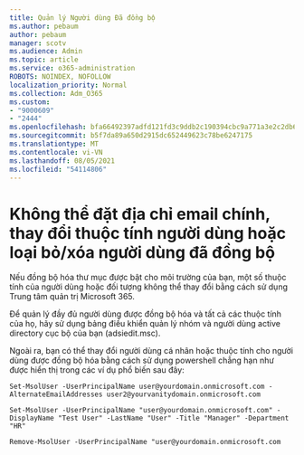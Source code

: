 ```yaml
---
title: Quản lý Người dùng Đã đồng bộ
ms.author: pebaum
author: pebaum
manager: scotv
ms.audience: Admin
ms.topic: article
ms.service: o365-administration
ROBOTS: NOINDEX, NOFOLLOW
localization_priority: Normal
ms.collection: Adm_O365
ms.custom:
- "9000609"
- "2444"
ms.openlocfilehash: bfa66492397adfd121fd3c9ddb2c190394cbc9a771a3e2c2db656ad438e404f8
ms.sourcegitcommit: b5f7da89a650d2915dc652449623c78be6247175
ms.translationtype: MT
ms.contentlocale: vi-VN
ms.lasthandoff: 08/05/2021
ms.locfileid: "54114806"
---
```

# <a name="unable-to-set-primary-email-address-change-user-attributes-or-removedelete-a-synchronized-user"></a>Không thể đặt địa chỉ email chính, thay đổi thuộc tính người dùng hoặc loại bỏ/xóa người dùng đã đồng bộ

Nếu đồng bộ hóa thư mục được bật cho môi trường của bạn, một số thuộc tính của người dùng hoặc đối tượng không thể thay đổi bằng cách sử dụng Trung tâm quản trị Microsoft 365.

Để quản lý đầy đủ người dùng được đồng bộ hóa và tất cả các thuộc tính của họ, hãy sử dụng bảng điều khiển quản lý nhóm và người dùng active directory cục bộ của bạn (adsiedit.msc).  

Ngoài ra, bạn có thể thay đổi người dùng cá nhân hoặc thuộc tính cho người dùng được đồng bộ hóa bằng cách sử dụng powershell chẳng hạn như được hiển thị trong các ví dụ phổ biến sau đây:

`Set-MsolUser -UserPrincipalName user@yourdomain.onmicrosoft.com -AlternateEmailAddresses user2@yourvanitydomain.onmicrosoft.com`

`Set-MsolUser -UserPrincipalName "user@yourdomain.onmicrosoft.com" -DisplayName "Test User" -LastName "User" -Title "Manager" -Department "HR"`

`Remove-MsolUser -UserPrincipalName "user@yourdomain.onmicrosoft.com`
